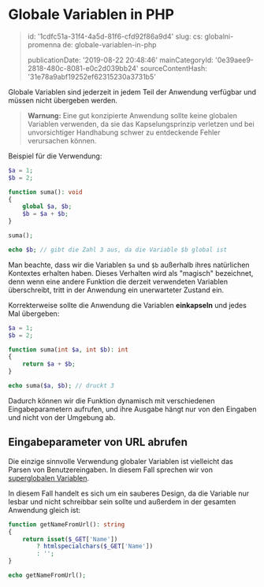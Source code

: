 Globale Variablen in PHP
========================

> id: '1cdfc51a-31f4-4a5d-81f6-cfd92f86a9d4'
> slug:
> 	cs: globalni-promenna
> 	de: globale-variablen-in-php
> 
> publicationDate: '2019-08-22 20:48:46'
> mainCategoryId: '0e39aee9-2818-480c-8081-e0c2d039bb24'
> sourceContentHash: '31e78a9abf19252ef62315230a3731b5'

Globale Variablen sind jederzeit in jedem Teil der Anwendung verfügbar und müssen nicht übergeben werden.

> **Warnung:** Eine gut konzipierte Anwendung sollte keine globalen Variablen verwenden, da sie das Kapselungsprinzip verletzen und bei unvorsichtiger Handhabung schwer zu entdeckende Fehler verursachen können.

Beispiel für die Verwendung:

```php
$a = 1;
$b = 2;

function suma(): void
{
	global $a, $b;
	$b = $a + $b;
}

suma();

echo $b; // gibt die Zahl 3 aus, da die Variable $b global ist
```

Man beachte, dass wir die Variablen `$a` und `$b` außerhalb ihres natürlichen Kontextes erhalten haben. Dieses Verhalten wird als "magisch" bezeichnet, denn wenn eine andere Funktion die derzeit verwendeten Variablen überschreibt, tritt in der Anwendung ein unerwarteter Zustand ein.

Korrekterweise sollte die Anwendung die Variablen **einkapseln** und jedes Mal übergeben:

```php
$a = 1;
$b = 2;

function suma(int $a, int $b): int
{
	return $a + $b;
}

echo suma($a, $b); // druckt 3
```

Dadurch können wir die Funktion dynamisch mit verschiedenen Eingabeparametern aufrufen, und ihre Ausgabe hängt nur von den Eingaben und nicht von der Umgebung ab.

Eingabeparameter von URL abrufen
---------------------------------

Die einzige sinnvolle Verwendung globaler Variablen ist vielleicht das Parsen von Benutzereingaben. In diesem Fall sprechen wir von <a href="/superglobale-variable">superglobalen Variablen</a>.

In diesem Fall handelt es sich um ein sauberes Design, da die Variable nur lesbar und nicht schreibbar sein sollte und außerdem in der gesamten Anwendung gleich ist:

```php
function getNameFromUrl(): string
{
    return isset($_GET['Name'])
    	? htmlspecialchars($_GET['Name'])
    	: '';
}

echo getNameFromUrl();
```
